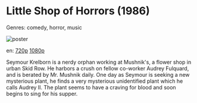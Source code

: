 # Little Shop of Horrors (1986)

Genres: comedy, horror, music

![poster](http://image.tmdb.org/t/p/w500/bxRm8F7rnCsVDyrNh3K9yIFFBKL.jpg)

en:
  [720p](magnet:?xt=urn:btih:4E047AA09CB801D29DA8F4913897838BA6FF7890&tr=udp://glotorrents.pw:6969/announce&tr=udp://tracker.opentrackr.org:1337/announce&tr=udp://torrent.gresille.org:80/announce&tr=udp://tracker.openbittorrent.com:80&tr=udp://tracker.coppersurfer.tk:6969&tr=udp://tracker.leechers-paradise.org:6969&tr=udp://p4p.arenabg.ch:1337&tr=udp://tracker.internetwarriors.net:1337)
  [1080p](magnet:?xt=urn:btih:3219F8D3F2884EC5BFEB2BA54ED6BD75C5CCD19B&tr=udp://glotorrents.pw:6969/announce&tr=udp://tracker.opentrackr.org:1337/announce&tr=udp://torrent.gresille.org:80/announce&tr=udp://tracker.openbittorrent.com:80&tr=udp://tracker.coppersurfer.tk:6969&tr=udp://tracker.leechers-paradise.org:6969&tr=udp://p4p.arenabg.ch:1337&tr=udp://tracker.internetwarriors.net:1337)
  


Seymour Krelborn is a nerdy orphan working at Mushnik's, a flower shop in urban Skid Row. He harbors a crush on fellow co-worker Audrey Fulquard, and is berated by Mr. Mushnik daily. One day as Seymour is seeking a new mysterious plant, he finds a very mysterious unidentified plant which he calls Audrey II. The plant seems to have a craving for blood and soon begins to sing for his supper.